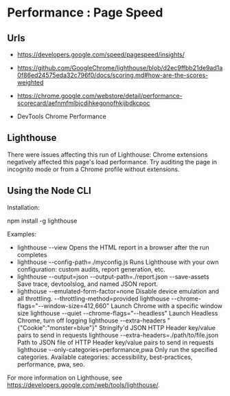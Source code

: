 # Performance :  Page Speed


##  Urls
- https://developers.google.com/speed/pagespeed/insights/
- https://github.com/GoogleChrome/lighthouse/blob/d2ec9ffbb21de9ad1a0f86ed24575eda32c796f0/docs/scoring.md#how-are-the-scores-weighted

- https://chrome.google.com/webstore/detail/performance-scorecard/aefnmfmlbjcdihkegonofhkijbdkcpoc
- DevTools Chrome Performance

## Lighthouse

There were issues affecting this run of Lighthouse:
Chrome extensions negatively affected this page's load performance. Try auditing the page in incognito mode or from a Chrome profile without extensions.

##  Using the Node CLI
Installation:

npm install -g lighthouse

Examples:
 - lighthouse <url> --view                                                   Opens the HTML report in a browser after the run completes
 - lighthouse <url> --config-path=./myconfig.js                              Runs Lighthouse with your own configuration: custom audits, report
                                                                            generation, etc.
 - lighthouse <url> --output=json --output-path=./report.json --save-assets  Save trace, devtoolslog, and named JSON report.
-  lighthouse <url> --emulated-form-factor=none                              Disable device emulation and all throttling.
    --throttling-method=provided
  lighthouse <url> --chrome-flags="--window-size=412,660"                   Launch Chrome with a specific window size
  lighthouse <url> --quiet --chrome-flags="--headless"                      Launch Headless Chrome, turn off logging
  lighthouse <url> --extra-headers "{\"Cookie\":\"monster=blue\"}"          Stringify\'d JSON HTTP Header key/value pairs to send in requests
  lighthouse <url> --extra-headers=./path/to/file.json                      Path to JSON file of HTTP Header key/value pairs to send in requests
  lighthouse <url> --only-categories=performance,pwa                        Only run the specified categories. Available categories: accessibility,
                                                                            best-practices, performance, pwa, seo.

For more information on Lighthouse, see https://developers.google.com/web/tools/lighthouse/.
